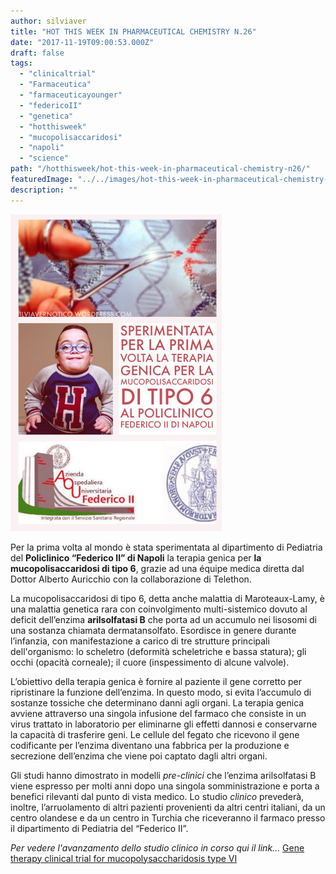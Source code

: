 ```yaml
---
author: silviaver
title: "HOT THIS WEEK IN PHARMACEUTICAL CHEMISTRY N.26"
date: "2017-11-19T09:00:53.000Z"
draft: false
tags:
  - "clinicaltrial"
  - "Farmaceutica"
  - "farmaceuticayounger"
  - "federicoII"
  - "genetica"
  - "hotthisweek"
  - "mucopolisaccaridosi"
  - "napoli"
  - "science"
path: "/hotthisweek/hot-this-week-in-pharmaceutical-chemistry-n26/"
featuredImage: "../../images/hot-this-week-in-pharmaceutical-chemistry-n-26.md/img_3464-2.jpg"
description: ""
---
```


![IMG_3464 2.JPG](../../images/hot-this-week-in-pharmaceutical-chemistry-n-26.md/img_3464-2.jpg)

Per la prima volta al mondo è stata sperimentata al dipartimento di Pediatria del **Policlinico “Federico II” di Napoli** la terapia genica per **la mucopolisaccaridosi di tipo 6**, grazie ad una équipe medica diretta dal Dottor Alberto Auricchio con la collaborazione di Telethon.

La mucopolisaccaridosi di tipo 6, detta anche malattia di Maroteaux-Lamy, è una malattia genetica rara con coinvolgimento multi-sistemico dovuto al deficit dell’enzima **arilsolfatasi B** che porta ad un accumulo nei lisosomi di una sostanza chiamata dermatansolfato. Esordisce in genere durante l’infanzia, con manifestazione a carico di tre strutture principali dell'organismo: lo scheletro (deformità scheletriche e bassa statura); gli occhi (opacità corneale); il cuore (inspessimento di alcune valvole).

L’obiettivo della terapia genica è fornire al paziente il gene corretto per ripristinare la funzione dell’enzima. In questo modo, si evita l’accumulo di sostanze tossiche che determinano danni agli organi. La terapia genica avviene attraverso una singola infusione del farmaco che consiste in un virus trattato in laboratorio per eliminarne gli effetti dannosi e conservarne la capacità di trasferire geni. Le cellule del fegato che ricevono il gene codificante per l’enzima diventano una fabbrica per la produzione e secrezione dell’enzima che viene poi captato dagli altri organi.

Gli studi hanno dimostrato in modelli _pre-clinici_ che l’enzima arilsolfatasi B viene espresso per molti anni dopo una singola somministrazione e porta a benefici rilevanti dal punto di vista medico. Lo studio _clinico_ prevederà, inoltre, l’arruolamento di altri pazienti provenienti da altri centri italiani, da un centro olandese e da un centro in Turchia che riceveranno il farmaco presso il dipartimento di Pediatria del “Federico II”.

_Per vedere l'avanzamento dello studio clinico in corso qui il link..._ [Gene therapy clinical trial for mucopolysaccharidosis type VI](https://clinicaltrials.gov/ct2/show/NCT03173521)
